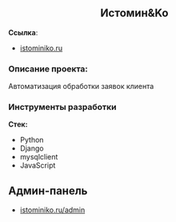 <h2 align="center">Истомин&Ko</h2>


**Ссылка**:
- [istominiko.ru](https://istominiko.ru)


### Описание проекта:
Автоматизация обработки заявок клиента


### Инструменты разработки

**Стек:**
- Python 
- Django 
- mysqlclient 
- JavaScript

## Админ-панель
- [istominiko.ru/admin](https://istominiko.ru/admin)



